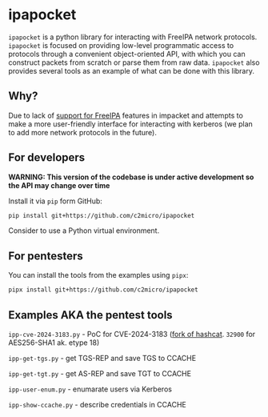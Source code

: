 # ipapocket

`ipapocket` is a python library for interacting with FreeIPA network protocols. `ipapocket` is focused on providing low-level programmatic access to protocols through a convenient object-oriented API, with which you can construct packets from scratch or parse them from raw data. `ipapocket` also provides several tools as an example of what can be done with this library.

## Why?

Due to lack of [support for FreeIPA](https://github.com/fortra/impacket/pull/1684#issuecomment-1986367074) features in impacket and attempts to make a more user-friendly interface for interacting with kerberos (we plan to add more network protocols in the future).

## For developers

**WARNING: This version of the codebase is under active development so the API may change over time**

Install it via `pip` form GitHub:

```sh
pip install git+https://github.com/c2micro/ipapocket
```

Consider to use a Python virtual environment.

## For pentesters

You can install the tools from the examples using `pipx`:

```sh
pipx install git+https://github.com/c2micro/ipapocket
```

## Examples AKA the pentest tools

`ipp-cve-2024-3183.py` - PoC for CVE-2024-3183 ([fork of hashcat](https://github.com/c2micro/hashcat). `32900` for AES256-SHA1 ak. etype 18)

`ipp-get-tgs.py` - get TGS-REP and save TGS to CCACHE

`ipp-get-tgt.py` - get AS-REP and save TGT to CCACHE

`ipp-user-enum.py` - enumarate users via Kerberos

`ipp-show-ccache.py` - describe credentials in CCACHE
